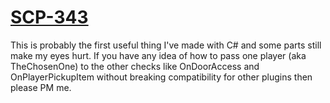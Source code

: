 # [SCP-343](http://www.scp-wiki.net/scp-343)

This is probably the first useful thing I've made with C# and some parts still make my eyes hurt.
If you have any idea of how to pass one player (aka TheChosenOne) to the other checks like OnDoorAccess and OnPlayerPickupItem without breaking compatibility for other plugins then please PM me.
